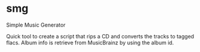 smg
===

Simple Music Generator

Quick tool to create a script that rips a CD and converts the tracks to
tagged flacs.  Album info is retrieve from MusicBrainz by using the
album id.
